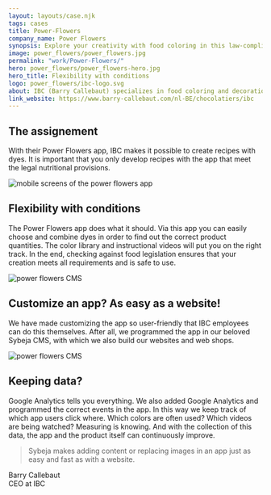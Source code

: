```yaml
---
layout: layouts/case.njk
tags: cases
title: Power-Flowers
company_name: Power Flowers
synopsis: Explore your creativity with food coloring in this law-compliant app. Taste enhanced with color.
image: power_flowers/power_flowers.jpg
permalink: "work/Power-Flowers/"
hero: power_flowers/power_flowers-hero.jpg
hero_title: Flexibility with conditions
logo: power_flowers/ibc-logo.svg 
about: IBC (Barry Callebaut) specializes in food coloring and decorations for patisserie, chocolate, bakery and dessert. With their Power Flowers, they inspire chefs to experiment with coloring agents in food recipes.
link_website: https://www.barry-callebaut.com/nl-BE/chocolatiers/ibc
---
```


## The assignement 

With their Power Flowers app, IBC makes it possible to create recipes with dyes. It is important that you only develop recipes with the app that meet the legal nutritional provisions.

![mobile screens of the power flowers app](../../static/images/cases/power_flowers/power_flower-mobile.png)

## Flexibility with conditions
The Power Flowers app does what it should. Via this app you can easily choose and combine dyes in order to find out the correct product quantities. The color library and instructional videos will put you on the right track. In the end, checking against food legislation ensures that your creation meets all requirements and is safe to use.

![power flowers CMS](../../static/images/cases/power_flowers/power_flowers-CMS.png)

## Customize an app? As easy as a website!

We have made customizing the app so user-friendly that IBC employees can do this themselves. After all, we programmed the app in our beloved Sybeja CMS, with which we also build our websites and web shops.

![power flowers CMS](../../static/images/cases/power_flowers/power_flowers-map.jpg)

## Keeping data?

Google Analytics tells you everything.
We also added Google Analytics and programmed the correct events in the app. In this way we keep track of which app users click where. Which colors are often used? Which videos are being watched? Measuring is knowing. And with the collection of this data, the app and the product itself can continuously improve.

> Sybeja makes adding content or replacing images in an app just as easy and fast as with a website.

Barry Callebaut  <br>
CEO at IBC

